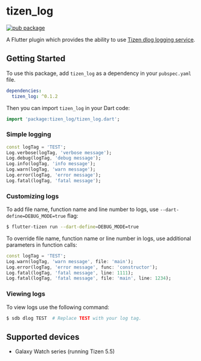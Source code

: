 # tizen_log

[![pub package](https://img.shields.io/pub/v/tizen_log.svg)](https://pub.dev/packages/tizen_log)

A Flutter plugin which provides the ability to use [Tizen dlog logging service](https://docs.tizen.org/application/native/guides/error/system-logs/).

## Getting Started

To use this package, add `tizen_log` as a dependency in your `pubspec.yaml` file.

```yaml
dependencies:
  tizen_log: ^0.1.2
```

Then you can import `tizen_log` in your Dart code:

```dart
import 'package:tizen_log/tizen_log.dart';
```

### Simple logging

```dart
const logTag = 'TEST';
Log.verbose(logTag, 'verbose message');
Log.debug(logTag, 'debug message');
Log.info(logTag, 'info message');
Log.warn(logTag, 'warn message');
Log.error(logTag, 'error message');
Log.fatal(logTag, 'fatal message');
```

### Customizing logs

To add file name, function name and line number to logs, use `--dart-define=DEBUG_MODE=true` flag:

```sh
$ flutter-tizen run --dart-define=DEBUG_MODE=true
```

To override file name, function name or line number in logs, use additional parameters in function calls:

```dart
const logTag = 'TEST';
Log.warn(logTag, 'warn message', file: 'main');
Log.error(logTag, 'error message', func: 'constructor');
Log.fatal(logTag, 'fatal message', line: 1111);
Log.fatal(logTag, 'fatal message', file: 'main', line: 1234);
```

### Viewing logs

To view logs use the following command:

```sh
$ sdb dlog TEST  # Replace TEST with your log tag.
```

## Supported devices

- Galaxy Watch series (running Tizen 5.5)
